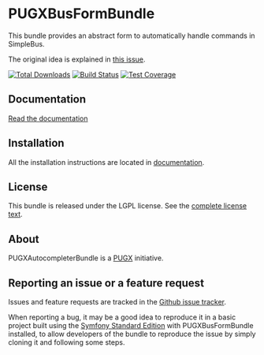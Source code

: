 PUGXBusFormBundle
=================

This bundle provides an abstract form to automatically handle commands in SimpleBus.

The original idea is explained in [this issue](https://github.com/SimpleBus/SymfonyBridge/issues/38#issuecomment-264205865).

[![Total Downloads](https://poser.pugx.org/pugx/bus-form-bundle/downloads.png)](https://packagist.org/packages/pugx/bus-form-bundle)
[![Build Status](https://secure.travis-ci.org/PUGX/PUGXBusFormBundle.png?branch=master)](http://travis-ci.org/PUGX/PUGXBusFormBundle)
[![Test Coverage](https://codeclimate.com/github/PUGX/PUGXBusFormBundle/badges/coverage.svg)](https://codeclimate.com/github/PUGX/PUGXBusFormBundle/coverage)

Documentation
-------------

[Read the documentation](https://github.com/PUGX/PUGXBusFormBundle/tree/master/Resources/doc/index.md)

Installation
------------

All the installation instructions are located in [documentation](https://github.com/PUGX/PUGXBusFormBundle/tree/master/Resources/doc/index.md).

License
-------

This bundle is released under the LGPL license. See the [complete license text](https://github.com/PUGX/PUGXBusFormBundle/tree/master/LICENSE).

About
-----

PUGXAutocompleterBundle is a [PUGX](http://pugx.org/) initiative.


Reporting an issue or a feature request
---------------------------------------

Issues and feature requests are tracked in the [Github issue tracker](https://github.com/PUGX/PUGXBusFormBundle/issues).

When reporting a bug, it may be a good idea to reproduce it in a basic project
built using the [Symfony Standard Edition](https://github.com/symfony/symfony-standard)
with PUGXBusFormBundle installed, to allow developers of the bundle to reproduce the issue by simply cloning it
and following some steps.
